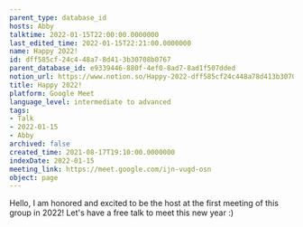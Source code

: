 ```yaml
---
parent_type: database_id
hosts: Abby
talktime: 2022-01-15T22:00:00.0000000
last_edited_time: 2022-01-15T22:21:00.0000000
name: Happy 2022!
id: dff585cf-24c4-48a7-8d41-3b30708b0767
parent_database_id: e9339446-880f-4ef0-8ad7-8ad1f507dded
notion_url: https://www.notion.so/Happy-2022-dff585cf24c448a78d413b30708b0767
title: Happy 2022!
platform: Google Meet
language_level: intermediate to advanced
tags:
- Talk
- 2022-01-15
- Abby
archived: false
created_time: 2021-08-17T19:10:00.0000000
indexDate: 2022-01-15
meeting_link: https://meet.google.com/ijn-vugd-osn
object: page
---
```


Hello, I am honored and excited to be the host at the first meeting of this group in 2022! Let's have a free talk to meet this new year :)





